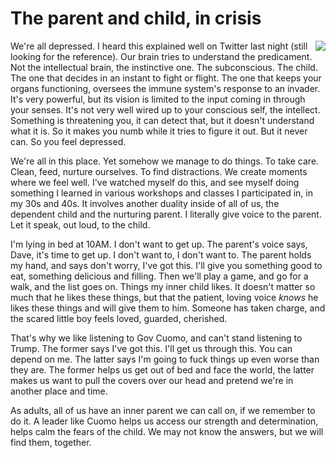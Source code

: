 # The parent and child, in crisis
<img src="http://scripting.com/images/2020/04/04/parentAndChild.png" border="0" align="right">We're all depressed. I heard this explained well on Twitter last night (still looking for the reference). Our brain tries to understand the predicament. Not the intellectual brain, the instinctive one. The subconscious. The child. The one that decides in an instant to fight or flight. The one that keeps your organs functioning, oversees the immune system's response to an invader. It's very powerful, but its vision is limited to the input coming in through your senses. It's not very well wired up to your conscious self, the intellect. Something is threatening you, it can detect that, but it doesn't understand what it is. So it makes you numb while it tries to figure it out. But it never can. So you feel depressed. 

We're all in this place. Yet somehow we manage to do things. To take care. Clean, feed, nurture ourselves. To find distractions. We create moments where we feel well. I've watched myself do this, and see myself doing something I learned in various workshops and classes I participated in, in my 30s and 40s. It involves another duality inside of all of us, the dependent child and the nurturing parent. I literally give voice to the parent. Let it speak, out loud, to the child.  

I'm lying in bed at 10AM. I don't want to get up. The parent's voice says, Dave, it's time to get up. I don't want to, I don't want to. The parent holds my hand, and says don't worry, I've got this. I'll give you something good to eat, something delicious and filling. Then we'll play a game, and go for a walk, and the list goes on. Things my inner child likes. It doesn't matter so much that he likes these things, but that the patient, loving voice <i>knows</i> he likes these things and will give them to him. Someone has taken charge, and the scared little boy feels loved, guarded, cherished. 

That's why we like listening to Gov Cuomo, and can't stand listening to Trump. The former says I've got this. I'll get us through this. You can depend on me. The latter says I'm going to fuck things up even worse than they are. The former helps us get out of bed and face the world, the latter makes us want to pull the covers over our head and pretend we're in another place and time.

As adults, all of us have an inner parent we can call on, if we remember to do it. A leader like Cuomo helps us access our strength and determination, helps calm the fears of the child. We may not know the answers, but we will find them, together. 

